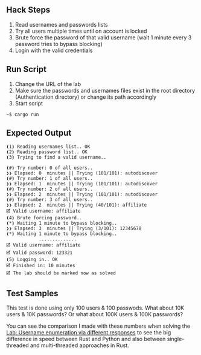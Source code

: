 ## Hack Steps

1. Read usernames and passwords lists
2. Try all users multiple times until on account is locked
3. Brute force the password of that valid username (wait 1 minute every 3 password tries to bypass blocking)
4. Login with the valid credentials

## Run Script

1. Change the URL of the lab
2. Make sure the passwords and usernames files exist in the root directory (Authentication directory) or change its path accordingly
3. Start script

```
~$ cargo run
```

## Expected Output

```
⦗1⦘ Reading usernames list.. OK
⦗2⦘ Reading password list.. OK
⦗3⦘ Trying to find a valid username..

⦗#⦘ Try number: 0 of all users..
❯❯ Elapsed: 0  minutes || Trying (101/101): autodiscover
⦗#⦘ Try number: 1 of all users..
❯❯ Elapsed: 1  minutes || Trying (101/101): autodiscover
⦗#⦘ Try number: 2 of all users..
❯❯ Elapsed: 2  minutes || Trying (101/101): autodiscover
⦗#⦘ Try number: 3 of all users..
❯❯ Elapsed: 2  minutes || Trying (40/101): affiliate
🗹 Valid username: affiliate
⦗4⦘ Brute forcing password..
⦗*⦘ Waiting 1 minute to bypass blocking..
❯❯ Elapsed: 3  minutes || Trying (3/101): 12345678
⦗*⦘ Waiting 1 minute to bypass blocking..
            ..............
🗹 Valid username: affiliate
🗹 Valid password: 123321
⦗5⦘ Logging in.. OK
🗹 Finished in: 10 minutes
🗹 The lab should be marked now as solved
```

## Test Samples

This test is done using only 100 users & 100 passwods. What about 10K users & 10K passwords?
Or what about 100K users & 100K passwords?

You can see the comparison I made with these numbers when solving the [Lab: Username enumeration via different responses](https://github.com/elqal3awii/WebSecurity-Academy-with-Rust/tree/main/Authentication/Username%20enumeration%20via%20different%20responses) to see the big difference in speed between Rust and Python and also between single-threaded and multi-threaded approaches in Rust.
